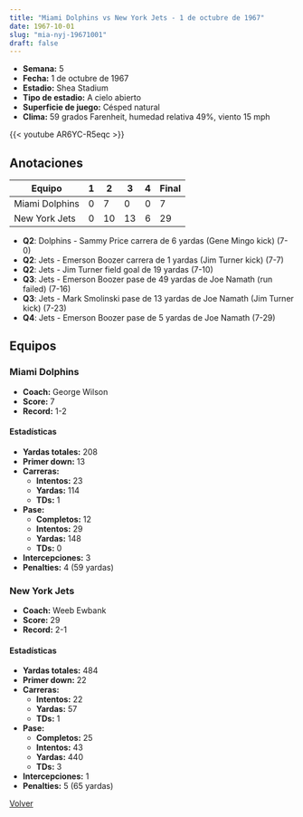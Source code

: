 ```yaml
---
title: "Miami Dolphins vs New York Jets - 1 de octubre de 1967"
date: 1967-10-01
slug: "mia-nyj-19671001"
draft: false
---
```


- **Semana:** 5
- **Fecha:** 1 de octubre de 1967
- **Estadio:** Shea Stadium
- **Tipo de estadio:** A cielo abierto
- **Superficie de juego:** Césped natural
- **Clima:** 59 grados Farenheit, humedad relativa 49%, viento 15 mph


{{< youtube AR6YC-R5eqc >}}


## Anotaciones
| Equipo | 1 | 2 | 3 | 4 | Final |
|--------|---|---|---|---|-------|
| Miami Dolphins  | 0 | 7 | 0 | 0  | 7 |
| New York Jets  | 0 | 10 | 13 | 6  | 29 |
- **Q2**: Dolphins - Sammy Price carrera de 6 yardas (Gene Mingo kick) (7-0)
- **Q2**: Jets - Emerson Boozer carrera de 1 yardas (Jim Turner kick) (7-7)
- **Q2**: Jets - Jim Turner field goal de 19 yardas (7-10)
- **Q3**: Jets - Emerson Boozer pase de 49 yardas de Joe Namath (run failed) (7-16)
- **Q3**: Jets - Mark Smolinski pase de 13 yardas de Joe Namath (Jim Turner kick) (7-23)
- **Q4**: Jets - Emerson Boozer pase de 5 yardas de Joe Namath (7-29)


## Equipos


### Miami Dolphins
* **Coach:** George Wilson
* **Score:** 7
* **Record:** 1-2
#### Estadísticas
* **Yardas totales:** 208
* **Primer down:** 13
* **Carreras:**
  * **Intentos:** 23
  * **Yardas:** 114
  * **TDs:** 1
* **Pase:**
  * **Completos:** 12
  * **Intentos:** 29
  * **Yardas:** 148
  * **TDs:** 0
* **Intercepciones:** 3
* **Penalties:** 4 (59 yardas)

### New York Jets
* **Coach:** Weeb Ewbank
* **Score:** 29
* **Record:** 2-1
#### Estadísticas
* **Yardas totales:** 484
* **Primer down:** 22
* **Carreras:**
  * **Intentos:** 22
  * **Yardas:** 57
  * **TDs:** 1
* **Pase:**
  * **Completos:** 25
  * **Intentos:** 43
  * **Yardas:** 440
  * **TDs:** 3
* **Intercepciones:** 1
* **Penalties:** 5 (65 yardas)


[Volver](/historia/1967)
